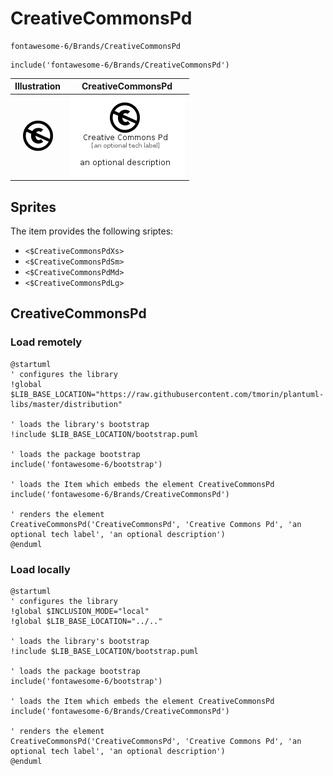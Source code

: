 # CreativeCommonsPd


```text
fontawesome-6/Brands/CreativeCommonsPd
```

```text
include('fontawesome-6/Brands/CreativeCommonsPd')
```



| Illustration | CreativeCommonsPd |
| :---: | :---: |
| ![illustration for Illustration](../../fontawesome-6/Brands/CreativeCommonsPd.png) | ![illustration for CreativeCommonsPd](../../fontawesome-6/Brands/CreativeCommonsPd.Local.png) |



## Sprites
The item provides the following sriptes:

- `<$CreativeCommonsPdXs>`
- `<$CreativeCommonsPdSm>`
- `<$CreativeCommonsPdMd>`
- `<$CreativeCommonsPdLg>`





## CreativeCommonsPd

### Load remotely
```plantuml
@startuml
' configures the library
!global $LIB_BASE_LOCATION="https://raw.githubusercontent.com/tmorin/plantuml-libs/master/distribution"

' loads the library's bootstrap
!include $LIB_BASE_LOCATION/bootstrap.puml

' loads the package bootstrap
include('fontawesome-6/bootstrap')

' loads the Item which embeds the element CreativeCommonsPd
include('fontawesome-6/Brands/CreativeCommonsPd')

' renders the element
CreativeCommonsPd('CreativeCommonsPd', 'Creative Commons Pd', 'an optional tech label', 'an optional description')
@enduml
```

### Load locally
```plantuml
@startuml
' configures the library
!global $INCLUSION_MODE="local"
!global $LIB_BASE_LOCATION="../.."

' loads the library's bootstrap
!include $LIB_BASE_LOCATION/bootstrap.puml

' loads the package bootstrap
include('fontawesome-6/bootstrap')

' loads the Item which embeds the element CreativeCommonsPd
include('fontawesome-6/Brands/CreativeCommonsPd')

' renders the element
CreativeCommonsPd('CreativeCommonsPd', 'Creative Commons Pd', 'an optional tech label', 'an optional description')
@enduml
```

